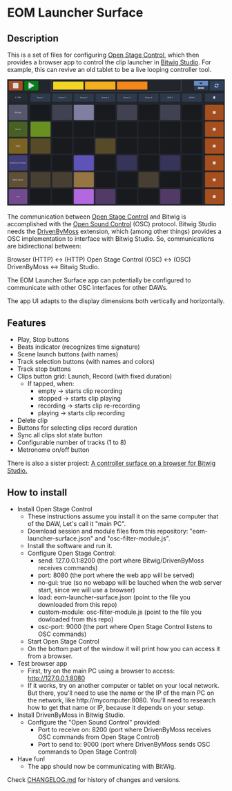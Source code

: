 # EOM Launcher Surface
## Description
This is a set of files for configuring [Open Stage Control](https://openstagecontrol.ammd.net/), which then provides a browser app to control the clip launcher in [Bitwig Studio](https://www.bitwig.com/). For example, this can revive an old tablet to be a live looping controller tool.

![EOM Launcher Surface](./snapshot.png)

The communication between [Open Stage Control](https://openstagecontrol.ammd.net/) and Bitwig is accomplished with the [Open Sound Control](https://en.wikipedia.org/wiki/Open_Sound_Control) (OSC) protocol. Bitwig Studio needs the [DrivenByMoss](http://www.mossgrabers.de/Software/Bitwig/Bitwig.html) extension, which (among other things) provides a OSC implementation to interface with Bitwig Studio. So, communications are bidirectional between:

Browser (HTTP) <-> (HTTP) Open Stage Control (OSC) <-> (OSC) DrivenByMoss <-> Bitwig Studio.

The EOM Launcher Surface app can potentially be configured to communicate with other OSC interfaces for other DAWs.

The app UI adapts to the display dimensions both vertically and horizontally.

## Features
- Play, Stop buttons
- Beats indicator (recognizes time signature)
- Scene launch buttons (with names)
- Track selection buttons (with names and colors)
- Track stop buttons
- Clips button grid: Launch, Record (with fixed duration)
   - If tapped, when:
      - empty -> starts clip recording
      - stopped -> starts clip playing
      - recording -> starts clip re-recording
      - playing -> starts clip recording
- Delete clip
- Buttons for selecting clips record duration
- Sync all clips slot state button
- Configurable number of tracks (1 to 8)
- Metronome on/off button

There is also a sister project: [A controller surface on a browser for Bitwig Studio.](https://github.com/akaztp/eom-device-controller-surface)


## How to install
- Install Open Stage Control
   - These instructions assume you install it on the same computer that of the DAW, Let's call it "main PC".
   - Download session and module files from this repository: "eom-launcher-surface.json" and "osc-filter-module.js".
   - Install the software and run it.
   - Configure Open Stage Control:
     - send: 127.0.0.1:8200 (the port where Bitwig/DrivenByMoss receives commands)
     - port: 8080 (the port where the web app will be served)
     - no-gui: true (so no webapp will be lauched when the web server start, since we will use a browser)
     - load: eom-launcher-surface.json (point to the file you downloaded from this repo)
     - custom-module: osc-filter-module.js (point to the file you dowloaded from this repo)
     - osc-port: 9000 (the port where Open Stage Control listens to OSC commands)
   - Start Open Stage Control
   - On the bottom part of the window it will print how you can access it from a browser.
- Test browser app
   - First, try on the main PC using a browser to access: http://127.0.0.1:8080
   - If it works, try on another computer or tablet on your local network. But there, you'll need to use the name or the IP of the main PC on the network, like http://mycomputer:8080. You'll need to research how to get that name or IP, because it depends on your setup.
- Install DrivenByMoss in Bitwig Studio.
   - Configure the "Open Sound Control" provided:
     - Port to receive on: 8200 (port where DrivenByMoss receives OSC commands from Open Stage Control)
     - Port to send to: 9000 (port where DrivenByMoss sends OSC commands to Open Stage Control)
- Have fun!
  - The app should now be communicating with BitWig.


Check [CHANGELOG.md](./CHANGELOG.md) for history of changes and versions.
